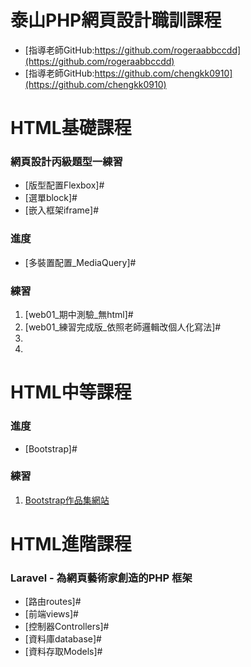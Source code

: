 # 泰山PHP網頁設計職訓課程
* [指導老師GitHub:https://github.com/rogeraabbccdd](https://github.com/rogeraabbccdd)
* [指導老師GitHub:https://github.com/chengkk0910](https://github.com/chengkk0910)
# HTML基礎課程

### 網頁設計丙級題型一練習

* [版型配置Flexbox]#
* [選單block]#
* [嵌入框架iframe]#

### 進度

* [多裝置配置_MediaQuery]#

### 練習

1. [web01_期中測驗_無html]#
2. [web01_練習完成版_依照老師邏輯改個人化寫法]#
3. 
4. 
# HTML中等課程
### 進度

* [Bootstrap]#

### 練習

1. [Bootstrap作品集網站](http://220.128.133.15/s1110201/index.html)
# HTML進階課程
### Laravel - 為網頁藝術家創造的PHP 框架
* [路由routes]#
* [前端views]#
* [控制器Controllers]#
* [資料庫database]#
* [資料存取Models]#